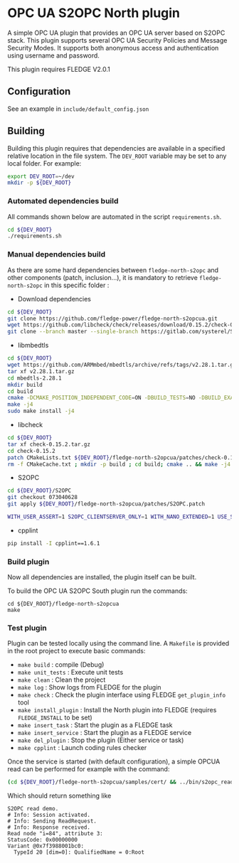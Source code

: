 # OPC UA S2OPC North plugin 

A simple OPC UA plugin that provides an OPC UA server based on S2OPC stack.
This plugin supports several OPC UA Security Policies and Message Security Modes.
It supports both anonymous access and authentication using username and password.

This plugin requires FLEDGE V2.0.1

## Configuration

See an example in `include/default_config.json`

## Building

Building this plugin requires that dependencies are available in a specified relative location in the file system. The `DEV_ROOT` variable may be set to any local folder. For example:

```sh
export DEV_ROOT=~/dev
mkdir -p ${DEV_ROOT}
```

### Automated dependencies build

All commands shown below are automated in the script `requirements.sh`.

```sh
cd ${DEV_ROOT}
./requirements.sh
```

### Manual dependencies build
As there are some hard dependencies between `fledge-north-s2opc` and other components (patch, inclusion...), it is mandatory to retrieve `fledge-north-s2opc` in this specific folder :

- Download dependencies

```sh
cd ${DEV_ROOT}
git clone https://github.com/fledge-power/fledge-north-s2opcua.git
wget https://github.com/libcheck/check/releases/download/0.15.2/check-0.15.2.tar.gz
git clone --branch master --single-branch https://gitlab.com/systerel/S2OPC.git
```

- libmbedtls

```sh
cd ${DEV_ROOT}
wget https://github.com/ARMmbed/mbedtls/archive/refs/tags/v2.28.1.tar.gz
tar xf v2.28.1.tar.gz
cd mbedtls-2.28.1
mkdir build
cd build
cmake -DCMAKE_POSITION_INDEPENDENT_CODE=ON -DBUILD_TESTS=NO -DBUILD_EXAMPLES=NO -DCMAKE_BUILD_TYPE=Release ..
make -j4
sudo make install -j4
```

- libcheck

```sh
cd ${DEV_ROOT}
tar xf check-0.15.2.tar.gz
cd check-0.15.2
patch CMakeLists.txt ${DEV_ROOT}/fledge-north-s2opcua/patches/check-0.15.2.patch
rm -f CMakeCache.txt ; mkdir -p build ; cd build; cmake .. && make -j4 && sudo make install; cd -
```
  
- S2OPC

```sh
cd ${DEV_ROOT}/S2OPC
git checkout 073040628
git apply ${DEV_ROOT}/fledge-north-s2opcua/patches/S2OPC.patch

WITH_USER_ASSERT=1 S2OPC_CLIENTSERVER_ONLY=1 WITH_NANO_EXTENDED=1 USE_STATIC_EXT_LIBS=1 BUILD_SHARED_LIBS=0 CMAKE_INSTALL_PREFIX=/usr/local ./build.sh; echo; echo "BUILD done, INSTALLING..."; echo; sudo make install -C build
```

- cpplint

```sh
pip install -I cpplint==1.6.1
```


### Build plugin
Now all dependencies are installed, the plugin itself can be built.

To build the OPC UA S2OPC South plugin run the commands:

```
cd ${DEV_ROOT}/fledge-north-s2opcua
make
```

### Test plugin

Plugin can be tested locally using the command line. A `Makefile` is provided in the root project to execute basic commands:

- `make build` : compile (Debug)
- `make unit_tests` : Execute unit tests
- `make clean` : Clean the project
- `make log` : Show logs from FLEDGE for the plugin
- `make check` : Check the plugin interface using FLEDGE `get_plugin_info` tool
- `make install_plugin` : Install the North plugin into FLEDGE (requires `FLEDGE_INSTALL` to be set)
- `make insert_task` : Start the plugin as a FLEDGE task
- `make insert_service` : Start the plugin as a FLEDGE service
- `make del_plugin` : Stop the plugin (Either service or task)
- `make cpplint` : Launch coding rules checker

Once the service is started (with default configuration), a simple OPCUA read can be performed for example with the command:

``` bash
(cd ${DEV_ROOT}/fledge-north-s2opcua/samples/cert/ && ../bin/s2opc_read --none -e "opc.tcp://localhost:4841" -n "i=84" -a 3)
```

Which should return something like 

```
S2OPC read demo.
# Info: Session activated.
# Info: Sending ReadRequest.
# Info: Response received.
Read node "i=84", attribute 3:
StatusCode: 0x00000000
Variant @0x7f3988001bc0:
  TypeId 20 [dim=0]: QualifiedName = 0:Root
```

